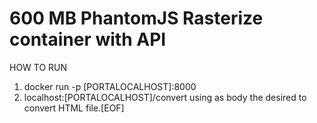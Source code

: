 # 600 MB PhantomJS Rasterize container with API
  
HOW TO RUN

1. docker run -p [PORTALOCALHOST]:8000
2. localhost:[PORTALOCALHOST]/convert using as body the desired to convert HTML file.[EOF]
